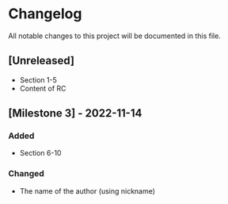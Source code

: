 # Changelog
All notable changes to this project will be documented in this file.
## [Unreleased]
- Section 1-5
- Content of RC 
## [Milestone 3] - 2022-11-14
### Added
- Section 6-10
### Changed
- The name of the author (using nickname)

